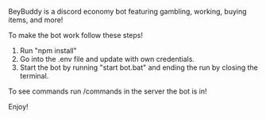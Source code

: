 BeyBuddy is a discord economy bot featuring gambling, working, buying items, and more!

To make the bot work follow these steps!
  1. Run "npm install"
  2. Go into the .env file and update with own credentials.
  3. Start the bot by running "start bot.bat" and ending the run by closing the terminal.

To see commands run /commands in the server the bot is in!

Enjoy!
